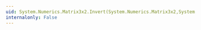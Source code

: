 ```yaml
---
uid: System.Numerics.Matrix3x2.Invert(System.Numerics.Matrix3x2,System.Numerics.Matrix3x2@)
internalonly: False
---
```

